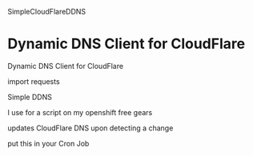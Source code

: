 SimpleCloudFlareDDNS

Dynamic DNS Client for CloudFlare
====================

Dynamic DNS Client for CloudFlare

import requests

Simple DDNS

I use for a script on my openshift free gears

updates CloudFlare DNS upon detecting a change

put this in your Cron Job

